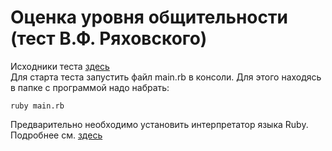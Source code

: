 # Оценка уровня общительности (тест В.Ф. Ряховского)
Исходники теста [здесь](http://psylist.net/praktikum/00003.htm)  
Для старта теста запустить файл main.rb в консоли. Для этого находясь в папке с программой надо набрать:
    
    ruby main.rb
    
Предварительно необходимо установить интерпретатор языка Ruby. Подробнее см. [здесь](http://goodprogrammer.ru/rails-winter-18/lessons/02-setup-ruby "Хороший программист")
